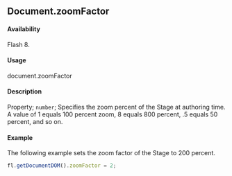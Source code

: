 ## Document.zoomFactor

#### Availability

Flash 8.

#### Usage

document.zoomFactor

#### Description

Property; `number`; Specifies the zoom percent of the Stage at authoring time. A value of 1 equals 100 percent zoom, 8 equals 800 percent, .5 equals 50 percent, and so on.

#### Example

The following example sets the zoom factor of the Stage to 200 percent.

```javascript
fl.getDocumentDOM().zoomFactor = 2;
```
